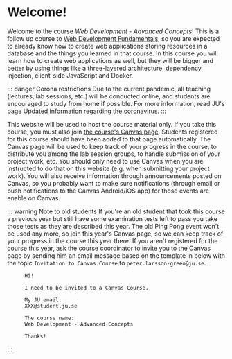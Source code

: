 # Welcome!
Welcome to the course *Web Development - Advanced Concepts*! This is a follow up course to [Web Development Fundamentals](../web-development-fundamentals/), so you are expected to already know how to create web applications storing resources in a database and the things you learned in that course. In this course you will learn how to create web applications as well, but they will be bigger and better by using things like a three-layered architecture, dependency injection, client-side JavaScript and Docker.

::: danger Corona restrictions
Due to the current pandemic, all teaching (lectures, lab sessions, etc.) will be conducted online, and students are encouraged to study from home if possible. For more information, read JU's page [Updated information regarding the coronavirus](https://ju.se/en/about-us/jonkoping-university/information-material/updated-information-regarding-the-coronavirus.html).
:::

This website will be used to host the course material only. If you take this course, you must also join [the course's Canvas page](https://ju.instructure.com/courses/3372). Students registered for this course should have been added to that page automatically. The Canvas page will be used to keep track of your progress in the course, to distribute you among the lab session groups, to handle submission of your project work, etc. You should only need to use Canvas when you are instructed to do that on this website (e.g. when submitting your project work). You will also receive information through announcements posted on Canvas, so you probably want to make sure notifications (through email or push notifications to the Canvas Android/iOS app) for those events are enable on Canvas.

::: warning Note to old students
If you're an old student that took this course a previous year but still have some examination tests left to pass you take those tests as they are described this year. The old Ping Pong event won't be used any more, so join this year's Canvas page, so we can keep track of your progress in the course this year there. If you aren't registered for the course this year, ask the course coordinator to invite you to the Canvas page by sending him an email message based on the template in <FigureNumber /> below with the topic `Invitation to Canvas Course` to `peter.larsson-green@ju.se`.

<Figure caption="Template for email message to be invited to a Canvas Course. Replace XXX with your own value.">

```
Hi!

I need to be invited to a Canvas Course.

My JU email:
XXX@student.ju.se

The course name:
Web Development - Advanced Concepts

Thanks!
```

</Figure>

:::